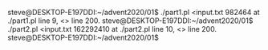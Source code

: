 steve@DESKTOP-E197DDI:~/advent2020/01$ ./part1.pl <input.txt
982464 at ./part1.pl line 9, <> line 200.
steve@DESKTOP-E197DDI:~/advent2020/01$ ./part2.pl <input.txt
162292410 at ./part2.pl line 10, <> line 200.
steve@DESKTOP-E197DDI:~/advent2020/01$
